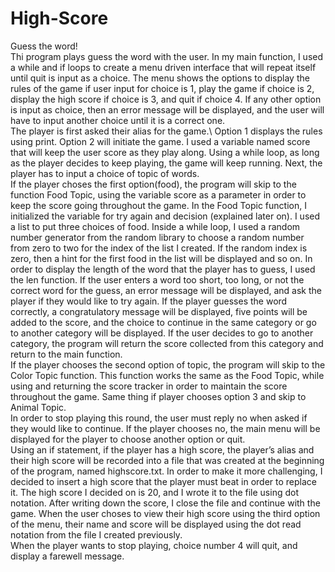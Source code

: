 # High-Score
Guess the word!\
Thi program plays guess the word with the user.
In my main function, I used a while and if loops to create a menu driven interface that will repeat itself until quit is input as a choice. The menu shows the options to display the rules of the game if user input for choice is 1, play the game if choice is 2, display the high score if choice is 3, and quit if choice 4. If any other option is input as choice, then an error message will be displayed, and the user will have to input another choice until it is a correct one.\
The player is first asked their alias for the game.\ 
  Option 1 displays the rules using print. 
  Option 2 will initiate the game. I used a variable named score that will keep the user score as they play along. Using a while loop, as long as      the player decides to keep playing, the game will keep running. 
Next, the player has to input a choice of topic of words. \
If the player choses the first option(food), the program will skip to the function Food Topic, using the variable score as a parameter in order to keep the score going throughout the game. In the Food Topic function, I initialized the variable for try again and decision (explained later on). I used a list to put three choices of food. Inside a while loop, I used a random number generator from the random library to choose a random number from zero to two for the index of the list I created. If the random index is zero, then a hint for the first food in the list will be displayed and so on. In order to display the length of the word that the player has to guess, I used the len function. If the user enters a word too short, too long, or not the correct word for the guess, an error message will be displayed, and ask the player if they would like to try again. If the player guesses the word correctly, a congratulatory message will be displayed, five points will be added to the score, and the choice to continue in the same category or go to another category will be displayed. If the user decides to go to another category, the program will return the score collected from this category and return to the main function.\
If the player chooses the second option of topic, the program will skip to the Color Topic function. This function works the same as the Food Topic, while using and returning the score tracker in order to maintain the score throughout the game. Same thing if player chooses option 3 and skip to Animal Topic.\
In order to stop playing this round, the user must reply no when asked if they would like to continue. If the player chooses no, the main menu will be displayed for the player to choose another option or quit.\
Using an if statement, if the player has a high score, the player’s alias and their high score will be recorded into a file that was created at the beginning of the program, named highscore.txt. In order to make it more challenging, I decided to insert a high score that the player must beat in order to replace it. The high score I decided on is 20, and I wrote it to the file using dot notation. After writing down the score, I close the file and continue with the game. When the user choses to view their high score using the third option of the menu, their name and score will be displayed using the dot read notation from the file I created previously.\
When the player wants to stop playing, choice number 4 will quit, and display a farewell message.
